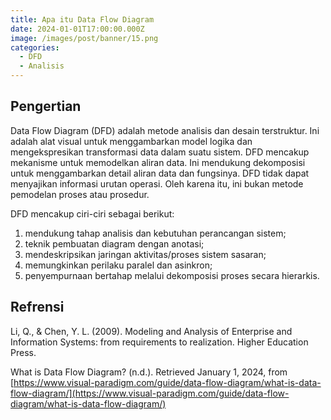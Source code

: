 ```yaml
---
title: Apa itu Data Flow Diagram
date: 2024-01-01T17:00:00.000Z
image: /images/post/banner/15.png
categories:
  - DFD
  - Analisis
---
```


## Pengertian

Data Flow Diagram (DFD) adalah metode analisis dan desain terstruktur. Ini adalah alat visual untuk menggambarkan model logika dan mengekspresikan transformasi data dalam suatu sistem. DFD mencakup mekanisme untuk memodelkan aliran data. Ini mendukung dekomposisi untuk menggambarkan detail aliran data dan fungsinya. DFD tidak dapat menyajikan informasi urutan operasi. Oleh karena itu, ini bukan metode pemodelan proses atau prosedur.

DFD mencakup ciri-ciri sebagai berikut:

1. mendukung tahap analisis dan kebutuhan perancangan sistem;
2. teknik pembuatan diagram dengan anotasi;
3. mendeskripsikan jaringan aktivitas/proses sistem sasaran;
4. memungkinkan perilaku paralel dan asinkron;
5. penyempurnaan bertahap melalui dekomposisi proses secara hierarkis.

## Refrensi

Li, Q., & Chen, Y. L. (2009). Modeling and Analysis of Enterprise and Information Systems: from requirements to realization. Higher Education Press.

What is Data Flow Diagram? (n.d.). Retrieved January 1, 2024, from [https://www.visual-paradigm.com/guide/data-flow-diagram/what-is-data-flow-diagram/](https://www.visual-paradigm.com/guide/data-flow-diagram/what-is-data-flow-diagram/)
